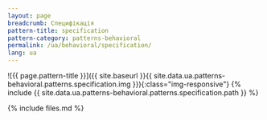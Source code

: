 ```yaml
---
layout: page
breadcrumb: Специфікація
pattern-title: specification
pattern-category: patterns-behavioral
permalink: /ua/behavioral/specification/
lang: ua
---
```


![{{ page.pattern-title }}]({{ site.baseurl }}{{ site.data.ua.patterns-behavioral.patterns.specification.img }}){:class="img-responsive"}
{% include {{ site.data.ua.patterns-behavioral.patterns.specification.path }} %}

{% include files.md %}